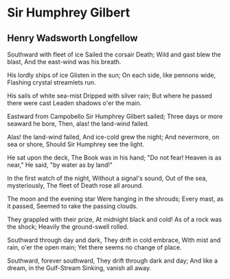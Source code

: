 # Sir Humphrey Gilbert
## Henry Wadsworth Longfellow
Southward with fleet of ice
Sailed the corsair Death;
Wild and gast blew the blast,
And the east-wind was his breath.

His lordly ships of ice
Glisten in the sun;
On each side, like pennons wide,
Flashing crystal streamlets run.

His sails of white sea-mist
Dripped with silver rain;
But where he passed there were cast
Leaden shadows o'er the main.

Eastward from Campobello
Sir Humphrey Gilbert sailed;
Three days or more seaward he bore,
Then, alas! the land-wind failed.

Alas! the land-wind failed,
And ice-cold grew the night;
And nevermore, on sea or shore,
Should Sir Humphrey see the light.

He sat upon the deck,
The Book was in his hand;
"Do not fear! Heaven is as near,"
He said, "by water as by land!"

In the first watch of the night,
Without a signal's sound,
Out of the sea, mysteriously,
The fleet of Death rose all around.

The moon and the evening star
Were hanging in the shrouds;
Every mast, as it passed,
Seemed to rake the passing clouds.

They grappled with their prize,
At midnight black and cold!
As of a rock was the shock;
Heavily the ground-swell rolled.

Southward through day and dark,
They drift in cold embrace,
With mist and rain, o'er the open main;
Yet there seems no change of place.

Southward, forever southward,
They drift through dark and day;
And like a dream, in the Gulf-Stream
Sinking, vanish all away.